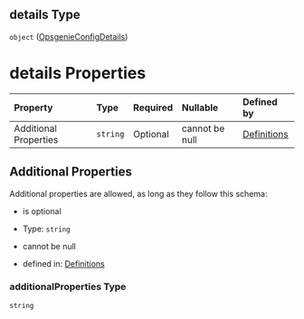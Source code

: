 ## details Type

`object` ([OpsgenieConfigDetails](definitions-definitions-opsgenieconfig-properties-opsgenieconfigdetails.md))

# details Properties

| Property              | Type     | Required | Nullable       | Defined by                                                                                                                                                                                                   |
| :-------------------- | :------- | :------- | :------------- | :----------------------------------------------------------------------------------------------------------------------------------------------------------------------------------------------------------- |
| Additional Properties | `string` | Optional | cannot be null | [Definitions](definitions-definitions-opsgenieconfig-properties-opsgenieconfigdetails-additionalproperties.md "definitions.schema.json#/definitions/opsgenieConfig/properties/details/additionalProperties") |

## Additional Properties

Additional properties are allowed, as long as they follow this schema:



*   is optional

*   Type: `string`

*   cannot be null

*   defined in: [Definitions](definitions-definitions-opsgenieconfig-properties-opsgenieconfigdetails-additionalproperties.md "definitions.schema.json#/definitions/opsgenieConfig/properties/details/additionalProperties")

### additionalProperties Type

`string`
